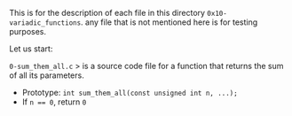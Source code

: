 This is for the description of each file in this directory `0x10-variadic_functions`.
any file that is not mentioned here is for testing purposes.

Let us start:

`0-sum_them_all.c` > is a source code file for a function that returns the sum of all its parameters.
- Prototype: `int sum_them_all(const unsigned int n, ...);`
- If `n == 0`, return `0`
